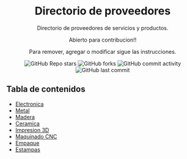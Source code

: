 <h1 align="center" style="margin-top: 0px;">Directorio de proveedores</h1>
<p align="center" >Directorio de proveedores de servicios y productos.</p>
<p align="center" >Abierto para contribucion!!</p>
<p align="center" >Para remover, agregar o modificar sigue las instrucciones.</p>

<div align="center" >
  
  ![GitHub Repo stars](https://img.shields.io/github/stars/Mathiaszmrga/proveedores?style=plastic)
  ![GitHub forks](https://img.shields.io/github/forks/Mathiaszmrga/proveedores?style=plastic)
  ![GitHub commit activity](https://img.shields.io/github/commit-activity/w/Mathiaszmrga/proveedores?style=plastic)
  ![GitHub last commit](https://img.shields.io/github/last-commit/Mathiaszmrga/proveedores?style=plastic)
  
</div>

## Tabla de contenidos

- [Electronica](https://github.com/Mathiaszmrga/proveedores/tree/main/Electronica)
- [Metal](https://github.com/Mathiaszmrga/proveedores/tree/main/Metal)
- [Madera](https://github.com/Mathiaszmrga/proveedores/tree/main/Madera)
- [Ceramica](https://github.com/Mathiaszmrga/proveedores/tree/main/Ceramica)
- [Impresion 3D](https://github.com/Mathiaszmrga/proveedores/tree/main/Impresion_3D)
- [Maquinado CNC](https://github.com/Mathiaszmrga/proveedores/tree/main/Maquinado_CNC)
- [Empaque](https://github.com/Mathiaszmrga/proveedores/tree/main/Empaque)
- [Estampas](https://github.com/Mathiaszmrga/proveedores/tree/main/Estampas)
